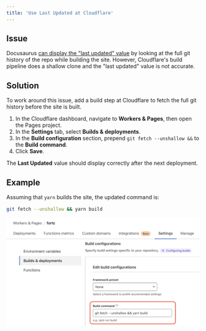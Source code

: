 ```yaml
---
title: 'Use Last Updated at Cloudflare'
---
```


## Issue

Docusaurus [can display the "last updated" value](https://docusaurus.io/docs/api/plugins/@docusaurus/plugin-content-docs#showLastUpdateTime) by looking at the full git history of the repo while building the site. However, Cloudflare's build pipeline does a shallow clone and the "last updated" value is not accurate.

## Solution

To work around this issue, add a build step at Cloudflare to fetch the full git history before the site is built.

1. In the Cloudflare dashboard, navigate to **Workers & Pages**, then open the Pages project.
1. In the **Settings** tab, select **Builds & deployments**.
1. In the **Build configuration** section, prepend `git fetch --unshallow &&` to the **Build command**.
1. Click **Save**.

The **Last Updated** value should display correctly after the next deployment.

## Example

Assuming that `yarn` builds the site, the updated command is:

```bash
git fetch --unshallow && yarn build
```

![Cloudflare Build Configuration](./_media/cloudflare-build-configuration.png)
